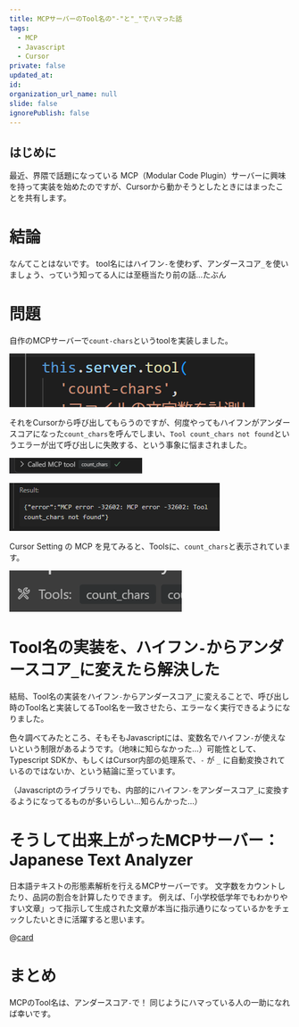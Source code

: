```yaml
---
title: MCPサーバーのTool名の"-"と"_"でハマった話
tags:
  - MCP
  - Javascript
  - Cursor
private: false
updated_at:
id:
organization_url_name: null
slide: false
ignorePublish: false
---
```


## はじめに

最近、界隈で話題になっている MCP（Modular Code Plugin）サーバーに興味を持って実装を始めたのですが、Cursorから動かそうとしたときにはまったことを共有します。

# 結論

なんてことはないです。
tool名にはハイフン`-`を使わず、アンダースコア`_`を使いましょう、っていう知ってる人には至極当たり前の話…たぶん


# 問題

自作のMCPサーバーで`count-chars`というtoolを実装しました。

![count-chars](/images/mcptoolname_04.png)

それをCursorから呼び出してもらうのですが、何度やってもハイフンがアンダースコアになった`count_chars`を呼んでしまい、`Tool count_chars not found`というエラーが出て呼び出しに失敗する、という事象に悩まされました。

![実行](/images/mcptoolname_01.png)

![エラー](/images/mcptoolname_02.png)

Cursor Setting の MCP を見てみると、Toolsに、`count_chars`と表示されています。

![tool読み込み](/images/mcptoolname_03.png)


# Tool名の実装を、ハイフン`-`からアンダースコア`_`に変えたら解決した

結局、Tool名の実装をハイフン`-`からアンダースコア`_`に変えることで、呼び出し時のTool名と実装してるTool名を一致させたら、エラーなく実行できるようになりました。

色々調べてみたところ、そもそもJavascriptには、変数名でハイフン`-`が使えないという制限があるようです。（地味に知らなかった…）可能性として、Typescript SDKか、もしくはCursor内部の処理系で、`-` が `_` に自動変換されているのではないか、という結論に至っています。

（Javascriptのライブラリでも、内部的にハイフン`-`をアンダースコア`_`に変換するようになってるものが多いらしい…知らんかった…）

# そうして出来上がったMCPサーバー：Japanese Text Analyzer

日本語テキストの形態素解析を行えるMCPサーバーです。
文字数をカウントしたり、品詞の割合を計算したりできます。
例えば、「小学校低学年でもわかりやすい文章」って指示して生成された文章が本当に指示通りになっているかをチェックしたいときに活躍すると思います。

@[card](https://github.com/Mistizz/mcp-JapaneseTextAnalyzer)

# まとめ

MCPのTool名は、アンダースコア`-`で！
同じようにハマっている人の一助になれば幸いです。




